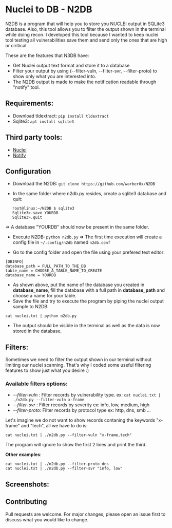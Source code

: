 # Nuclei to DB - N2DB

N2DB is a program that will help you to store you NUCLEI output in SQLite3 database. Also, this tool allows you to filter the output shown in the terminal while doing recon.
I developed this tool because I wanted to keep nuclei tool testing all vulnerabilities save them and send only the ones that are high or ciritical.

These are the features that N3DB have:
- Get Nuclei output text format and store it to a database
- Filter your output by using (--filter-vuln, --filter-svr, --filter-proto) to show only what you are interested into.
- The N2DB output is made to make the notification readable through "notify" tool. 

## Requirements:
- Download tldextract: `pip install tldextract`
- Sqlite3: `apt install sqlite3`

## Third party tools:
- [Nuclei](https://github.com/projectdiscovery/nuclei)
- [Notify](https://github.com/projectdiscovery/notify)

## Configuration
- Download the N2DB: 
```git clone https://github.com/warber0x/N2DB```

- In the same folder where n2db.py resides, create a sqlite3 database and quit:
```
   root@linux:~/N2DB $ sqlite3
   Sqlite3>.save YOURDB
   Sqlite3>.quit
``` 
  => A database "YOURDB" should now be present in the same folder.

- Execute N2DB: 
```python n2db.py```
  =>  The first time execution will create a config file in `~/.config/n2db` named `n2db.conf`

- Go to the config folder and open the file using your prefered text editor:

```
[DBINFO]
database_path = FULL_PATH_TO_THE_DB               
table_name = CHOOSE_A_TABLE_NAME_TO_CREATE
database_name = YOURDB
```
- As shown above, put the name of the database you created in **database_name**, fill the database with a full path in **database_path** and choose a name for your table.
- Save the file and try to execute the program by piping the  nuclei output sample to N2DB:

```cat nuclei.txt | python n2db.py ```

- The output should be visible in the terminal as well as the data is now stored in the database.

## Filters:
Sometimes we need to filter the output shown in our terminal without limiting our nuclei scanning. That's why I coded some useful filtering features to show just what you desire :)

### Available filters options:
- *--filter-vuln* : Filter records by vulnerability type. ex: `cat nuclei.txt | ./n2db.py --filter-vuln x-frame`
- *--filter-svr*  : Filter records by severity ex: info, low, medium, high
- *--filter-proto*: Filter records by protocol type ex: http, dns, smb ...

Let's imagine we do not want to show records contaning the keywords "x-frame" and "tech", all we have to do is:
```
cat nuclei.txt | ./n2db.py --filter-vuln "x-frame,tech"
```
The program will ignore to show the first 2 lines and print the third.

**Other examples**:
``` 
cat nuclei.txt | ./n2db.py --filter-proto dns
cat nuclei.txt | ./n2db.py --filter-svr "info, low" 
``` 

## Screenshots:


## Contributing
Pull requests are welcome. For major changes, please open an issue first to discuss what you would like to change.



